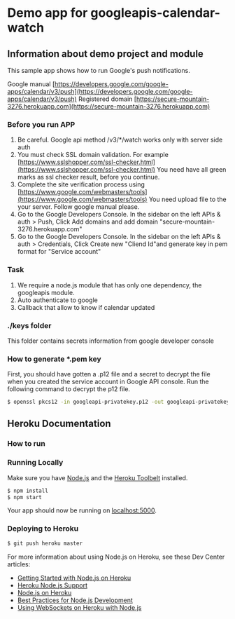 # Demo app for googleapis-calendar-watch
## Information about demo project and module
This sample app shows how to run Google's push notifications.

Google manual [https://developers.google.com/google-apps/calendar/v3/push](https://developers.google.com/google-apps/calendar/v3/push)
Registered domain [https://secure-mountain-3276.herokuapp.com](https://secure-mountain-3276.herokuapp.com)

### Before you run APP
1. Be careful. Google api method /v3/*/watch works only with server side auth
2. You must check SSL domain validation. For example [https://www.sslshopper.com/ssl-checker.html](https://www.sslshopper.com/ssl-checker.html)
You need have all green marks as ssl checker result, before you continue.
3. Complete the site verification process using [https://www.google.com/webmasters/tools](https://www.google.com/webmasters/tools)
You need upload file to the your server. Follow google manual please.
4. Go to the Google Developers Console. In the sidebar on the left APIs & auth > Push, Click Add domains and add domain "secure-mountain-3276.herokuapp.com"
5. Go to the Google Developers Console. In the sidebar on the left APIs & auth > Credentials, Click Create new "Cliend Id"and generate key in pem format for "Service account"

### Task
1. We require a node.js module that has only one dependency, the googleapis module.
2. Auto authenticate to google
3. Callback that allow to know if calendar updated

### ./keys folder

This folder contains secrets information from google developer console

### How to generate *.pem key

First, you should have gotten a .p12 file and a secret to decrypt
the file when you created the service account in Google API console.
Run the following command to decrypt the p12 file.

```sh
$ openssl pkcs12 -in googleapi-privatekey.p12 -out googleapi-privatekey.pem -nocerts -nodes
```
## Heroku Documentation

### How to run
### Running Locally

Make sure you have [Node.js](http://nodejs.org/) and the [Heroku Toolbelt](https://toolbelt.heroku.com/) installed.

```sh
$ npm install
$ npm start
```

Your app should now be running on [localhost:5000](http://localhost:5000/).

### Deploying to Heroku

```sh
$ git push heroku master
```

For more information about using Node.js on Heroku, see these Dev Center articles:

- [Getting Started with Node.js on Heroku](https://devcenter.heroku.com/articles/getting-started-with-nodejs)
- [Heroku Node.js Support](https://devcenter.heroku.com/articles/nodejs-support)
- [Node.js on Heroku](https://devcenter.heroku.com/categories/nodejs)
- [Best Practices for Node.js Development](https://devcenter.heroku.com/articles/node-best-practices)
- [Using WebSockets on Heroku with Node.js](https://devcenter.heroku.com/articles/node-websockets)

